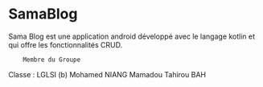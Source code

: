 # SamaBlog
Sama Blog est une application android développé avec le langage kotlin et qui offre les fonctionnalités CRUD. 

        Membre du Groupe
 Classe : LGLSI (b)
   Mohamed NIANG
   Mamadou Tahirou BAH
